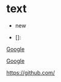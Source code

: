 # text
* new 

* []: 

[Google][]

[Google](http://google.com/)

<https://github.com/>





[Google]: http://google.com/

